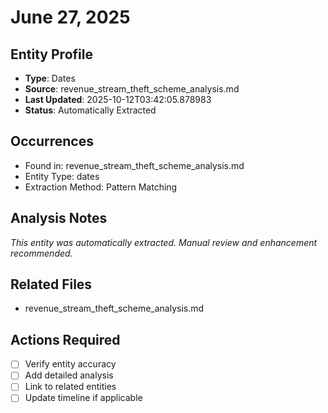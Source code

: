 # June 27, 2025

## Entity Profile
- **Type**: Dates
- **Source**: revenue_stream_theft_scheme_analysis.md
- **Last Updated**: 2025-10-12T03:42:05.878983
- **Status**: Automatically Extracted

## Occurrences
- Found in: revenue_stream_theft_scheme_analysis.md
- Entity Type: dates
- Extraction Method: Pattern Matching

## Analysis Notes
*This entity was automatically extracted. Manual review and enhancement recommended.*

## Related Files
- revenue_stream_theft_scheme_analysis.md

## Actions Required
- [ ] Verify entity accuracy
- [ ] Add detailed analysis
- [ ] Link to related entities
- [ ] Update timeline if applicable
